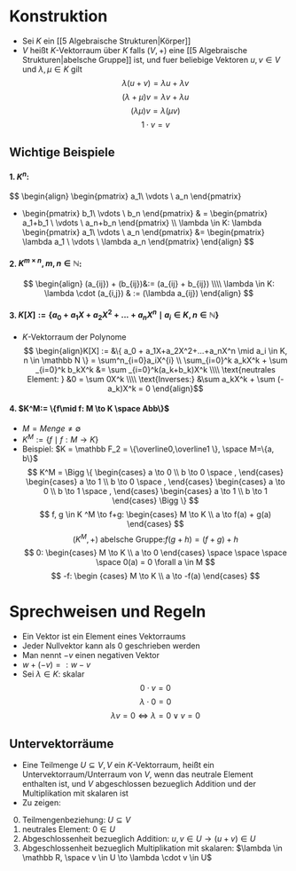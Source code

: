 # Konstruktion
- Sei $K$ ein [[5 Algebraische Strukturen|Körper]]
- $V$ heißt $K$-Vektorraum über $K$ falls $(V, +)$ eine [[5 Algebraische Strukturen|abelsche Gruppe]] ist, und fuer beliebige Vektoren $u, v\in V$ und $\lambda, \mu \in K$ gilt
$$\lambda (u+v) = \lambda u + \lambda v$$
$$(\lambda + \mu)v = \lambda v + \lambda u$$
$$(\lambda \mu)v = \lambda (\mu v)$$
$$1\cdot v = v$$

## Wichtige Beispiele
#### 1. $K^n$:
$$
\begin{align}
\begin{pmatrix}
a_1\\
\vdots \\
a_n
\end{pmatrix}
+ \begin{pmatrix}
b_1\\
\vdots \\
b_n
\end{pmatrix}
& = \begin{pmatrix}
a_1+b_1 \\
\vdots \\
a_n+b_n
\end{pmatrix}
\\\\
\lambda \in K: \lambda 
\begin{pmatrix}
a_1\\
\vdots \\
a_n
\end{pmatrix}
&=
\begin{pmatrix}
\lambda a_1 \\
\vdots \\
\lambda a_n
\end{pmatrix}
\end{align}
$$
####  2. $K^{m \times n}, m, n \in \mathbb N$:
$$
\begin{align}
(a_{ij}) + (b_{ij})&:= (a_{ij} + b_{ij})
\\\\
\lambda \in K: \lambda \cdot (a_{i,j}) & := (\lambda a_{ij})
\end{align}
$$
#### 3. $K[X] := \{ a_0 + a_1X+a_2X^2+...+a_nX^n \mid a_i \in K, n \in \mathbb N \}$
- $K$-Vektorraum der Polynome
$$ \begin{align}K[X] := &\{ a_0 + a_1X+a_2X^2+...+a_nX^n \mid a_i \in K, n \in \mathbb N \} = \sum^n_{i=0}a_iX^{i} \\
\sum_{i=0}^k a_kX^k +  \sum _{i=0}^k b_kX^k &= \sum _{i=0}^k(a_k+b_k)X^k \\\\
\text{neutrales Element: } &0 = \sum 0X^k \\\\
\text{Inverses:} &\sum a_kX^k + \sum (-a_k)X^k = 0 
\end{align}$$
#### 4. $K^M:= \{f\mid f: M \to K \space Abb\}$
- $M = Menge \neq \emptyset$
- $K^M:= \{f \mid f: M \to K\}$
- Beispiel: $K = \mathbb F_2 = \{\overline0,\overline1 \}, \space M=\{a, b\}$
$$
K^M = \Bigg \{ 
\begin{cases}
a \to 0 \\
b \to 0 \space ,
\end{cases}
\begin{cases}
a \to 1 \\
b \to 0 \space ,
\end{cases}
\begin{cases}
a \to 0 \\
b \to 1 \space ,
\end{cases}
\begin{cases}
a \to 1 \\
b \to 1
\end{cases}
\Bigg \}
$$
$$
f, g \in K ^M \to f+g: 
\begin{cases}
M \to K \\
a \to f(a) + g(a)
\end{cases}
$$
$$
(K^M, +) \text{ abelsche Gruppe:} f(g+h) = (f + g) +h
$$
$$
0: \begin{cases}
M \to K \\
a \to 0
\end{cases}
\space \space \space \space 0(a) = 0 \forall a \in M
$$
$$
-f: \begin {cases}
M \to K \\
a \to -f(a)
\end{cases}
$$
# Sprechweisen und Regeln
- Ein Vektor ist ein Element eines Vektorraums
- Jeder Nullvektor kann als $0$ geschrieben werden
- Man nennt $-v$ einen negativen Vektor
- $w+(-v)=: w-v$
- Sei $\lambda \in K:$ skalar
$$0\cdot v = 0$$
$$\lambda \cdot0 = 0$$
$$\lambda v = 0 \Leftrightarrow \lambda = 0 \lor v =0$$
## Untervektorräume
- Eine Teilmenge $U \subseteq V, V$ ein $K$-Vektorraum, heißt ein Untervektorraum/Unterraum von $V$, wenn das neutrale Element enthalten ist, und $V$ abgeschlossen bezueglich Addition und der Multiplikation mit skalaren ist
- Zu zeigen:
0. Teilmengenbeziehung: $U \subseteq V$
1. neutrales Element: $0 \in U$
2. Abgeschlossenheit bezueglich Addition: $u, v \in U \to (u + v) \in U$ 
3. Abgeschlossenheit bezueglich Multiplikation mit skalaren: $\lambda \in \mathbb R, \space v \in U \to \lambda \cdot v \in U$ 
